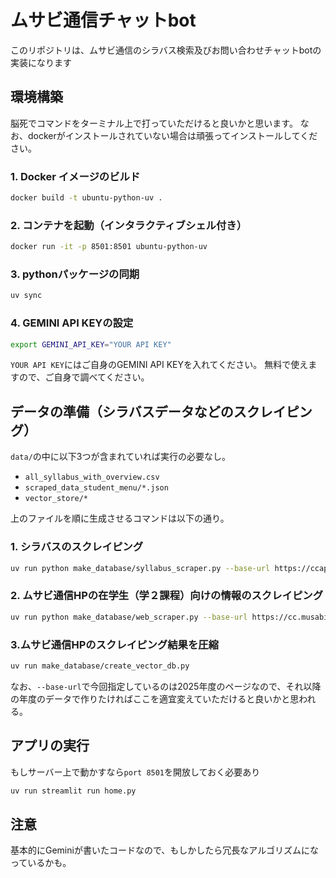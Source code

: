 # ムサビ通信チャットbot
このリポジトリは、ムサビ通信のシラバス検索及びお問い合わせチャットbotの実装になります

## 環境構築
脳死でコマンドをターミナル上で打っていただけると良いかと思います。
なお、dockerがインストールされていない場合は頑張ってインストールしてください。
### 1. Docker イメージのビルド
```bash
docker build -t ubuntu-python-uv .
```
### 2. コンテナを起動（インタラクティブシェル付き）
```bash
docker run -it -p 8501:8501 ubuntu-python-uv
```
### 3. pythonパッケージの同期
```bash
uv sync
```
### 4. GEMINI API KEYの設定
```bash
export GEMINI_API_KEY="YOUR API KEY"
```
```YOUR API KEY```にはご自身のGEMINI API KEYを入れてください。
無料で使えますので、ご自身で調べてください。

## データの準備（シラバスデータなどのスクレイピング）
```data/```の中に以下3つが含まれていれば実行の必要なし。
- ```all_syllabus_with_overview.csv```
- ```scraped_data_student_menu/*.json```
- ```vector_store/*```

上のファイルを順に生成させるコマンドは以下の通り。
### 1. シラバスのスクレイピング
```bash
uv run python make_database/syllabus_scraper.py --base-url https://ccap02.musabi.ac.jp/
```

### 2. ムサビ通信HPの在学生（学２課程）向けの情報のスクレイピング
```bash
uv run python make_database/web_scraper.py --base-url https://cc.musabi.ac.jp/campus-2nd/
```

### 3.ムサビ通信HPのスクレイピング結果を圧縮
```bash
uv run make_database/create_vector_db.py
```

なお、```--base-url```で今回指定しているのは2025年度のページなので、それ以降の年度のデータで作りたければここを適宜変えていただけると良いかと思われる。

## アプリの実行
もしサーバー上で動かすなら```port 8501```を開放しておく必要あり
```bash
uv run streamlit run home.py
```

## 注意
基本的にGeminiが書いたコードなので、もしかしたら冗長なアルゴリズムになっているかも。
